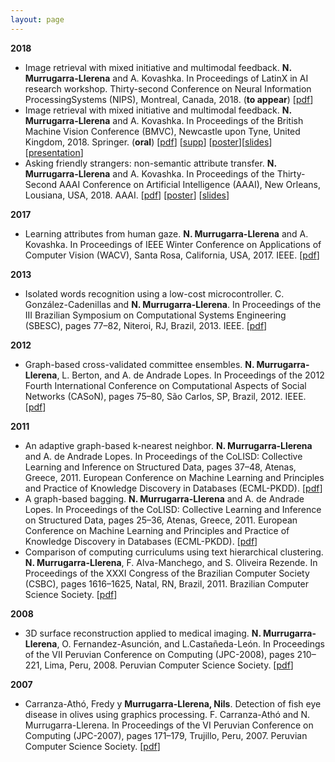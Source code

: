 ```yaml
---
layout: page
---
```


**2018**
* Image retrieval with mixed initiative and multimodal feedback. **N. Murrugarra-Llerena** and A. Kovashka. In Proceedings of LatinX in AI research workshop. Thirty-second Conference on Neural Information ProcessingSystems (NIPS), Montreal, Canada, 2018. (**to appear**) [[pdf](https://nineil.github.io/files/pubs/latinXinAI_nips_2018.pdf)]
* Image retrieval with mixed initiative and multimodal feedback. **N. Murrugarra-Llerena** and A. Kovashka. In Proceedings of the British Machine Vision Conference (BMVC), Newcastle upon Tyne, United Kingdom, 2018. Springer. (**oral**) [[pdf](https://nineil.github.io/files/pubs/bmvc_2018.pdf)] [[supp](https://nineil.github.io/files/pubs/bmvc_2018_supp.zip)] [[poster](https://nineil.github.io/files/pubs/bmvc_2018_poster.pdf)][[slides](https://nineil.github.io/files/pubs/bmvc_2018_slides.pdf)] [[presentation](https://youtu.be/xRtWd6lK18Q?t=3611)]
* Asking friendly strangers: non-semantic attribute transfer. **N. Murrugarra-Llerena** and A. Kovashka. In Proceedings of the Thirty-Second AAAI Conference on Artificial Intelligence (AAAI), New Orleans, Lousiana, USA, 2018. AAAI. [[pdf](https://nineil.github.io/files/pubs/aaai_2018.pdf)] [[poster](https://nineil.github.io/files/pubs/aaai_2018_poster.pdf)] [[slides](https://nineil.github.io/files/pubs/aaai_2018_slides.pdf)]

**2017**
* Learning attributes from human gaze. **N. Murrugarra-Llerena** and A. Kovashka. In Proceedings of IEEE Winter Conference on Applications of Computer Vision (WACV), Santa Rosa, California, USA, 2017. IEEE. [[pdf](https://google.com)]

**2013**
* Isolated words recognition using a low-cost microcontroller. C. González-Cadenillas and **N. Murrugarra-Llerena**. In Proceedings of the III Brazilian Symposium on Computational Systems Engineering (SBESC), pages 77–82, Niteroi, RJ, Brazil, 2013. IEEE. [[pdf](https://google.com)]

**2012**
* Graph-based cross-validated committee ensembles. **N. Murrugarra-Llerena**, L. Berton, and A. de Andrade Lopes. In Proceedings of the 2012 Fourth International Conference on Computational Aspects of Social Networks (CASoN), pages 75–80, São Carlos, SP, Brazil, 2012. IEEE. [[pdf](https://google.com)]

**2011**
* An adaptive graph-based k-nearest neighbor. **N. Murrugarra-Llerena** and A. de Andrade Lopes. In Proceedings of the CoLISD: Collective Learning and Inference on Structured Data, pages 37–48, Atenas, Greece, 2011. European Conference on Machine Learning and Principles and Practice of Knowledge Discovery in Databases (ECML-PKDD). [[pdf](https://google.com)]
* A graph-based bagging. **N. Murrugarra-Llerena** and A. de Andrade Lopes. In Proceedings of the CoLISD: Collective Learning and Inference on Structured Data, pages 25–36, Atenas, Greece, 2011. European Conference on Machine Learning and Principles and Practice of Knowledge Discovery in Databases (ECML-PKDD). [[pdf](https://google.com)]
* Comparison of computing curriculums using text hierarchical clustering. **N. Murrugarra-Llerena**, F. Alva-Manchego, and S. Oliveira Rezende. In Proceedings of the XXXI Congress of the Brazilian Computer Society (CSBC), pages 1616–1625, Natal, RN, Brazil, 2011. Brazilian Computer Science Society. [[pdf](https://google.com)]

**2008**
* 3D surface reconstruction applied to medical imaging. **N. Murrugarra-Llerena**, O. Fernandez-Asunción, and L.Castañeda-León. In Proceedings of the VII Peruvian Conference on Computing (JPC-2008), pages 210–221, Lima, Peru, 2008. Peruvian Computer Science Society. [[pdf](https://google.com)]

**2007**
* Carranza-Athó, Fredy y **Murrugarra-Llerena, Nils**. Detection of fish eye disease in olives using graphics processing. F. Carranza-Athó and N. Murrugarra-Llerena. In Proceedings of the VI Peruvian Conference on Computing (JPC-2007), pages 171–179, Trujillo, Peru, 2007. Peruvian Computer Science Society. [[pdf](https://google.com)]
